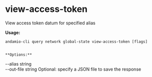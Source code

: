 # view-access-token
View access token datum for specified alias



**Usage:**
```
andamio-cli query network global-state view-access-token [flags]

```


```

**Options:**
```
--alias string      
      --out-file string   Optional: specify a JSON file to save the response
```


